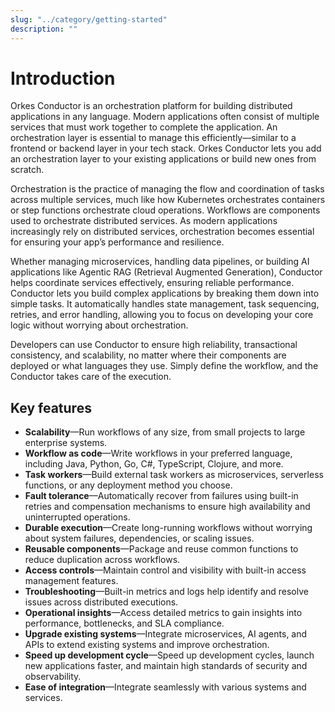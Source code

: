 ```yaml
---
slug: "../category/getting-started"
description: ""
---
```


# Introduction

Orkes Conductor is an orchestration platform for building distributed applications in any language. Modern applications often consist of multiple services that must work together to complete the application. An orchestration layer is essential to manage this efficiently—similar to a frontend or backend layer in your tech stack. Orkes Conductor lets you add an orchestration layer to your existing applications or build new ones from scratch. 

Orchestration is the practice of managing the flow and coordination of tasks across multiple services, much like how Kubernetes orchestrates containers or step functions orchestrate cloud operations. Workflows are components used to orchestrate distributed services. As modern applications increasingly rely on distributed services, orchestration becomes essential for ensuring your app’s performance and resilience.

Whether managing microservices, handling data pipelines, or building AI applications like Agentic RAG (Retrieval Augmented Generation), Conductor helps coordinate services effectively, ensuring reliable performance.
Conductor lets you build complex applications by breaking them down into simple tasks. It automatically handles state management, task sequencing, retries, and error handling, allowing you to focus on developing your core logic without worrying about orchestration.

Developers can use Conductor to ensure high reliability, transactional consistency, and scalability, no matter where their components are deployed or what languages they use. Simply define the workflow, and the Conductor takes care of the execution.

## Key features 

* **Scalability**—Run workflows of any size, from small projects to large enterprise systems.
* **Workflow as code**—Write workflows in your preferred language, including Java, Python, Go, C#, TypeScript, Clojure, and more.
* **Task workers**—Build external task workers as microservices, serverless functions, or any deployment method you choose.
* **Fault tolerance**—Automatically recover from failures using built-in retries and compensation mechanisms to ensure high availability and uninterrupted operations.
* **Durable execution**—Create long-running workflows without worrying about system failures, dependencies, or scaling issues.
* **Reusable components**—Package and reuse common functions to reduce duplication across workflows.
* **Access controls**—Maintain control and visibility with built-in access management features.
* **Troubleshooting**—Built-in metrics and logs help identify and resolve issues across distributed executions.
* **Operational insights**—Access detailed metrics to gain insights into performance, bottlenecks, and SLA compliance.
* **Upgrade existing systems**—Integrate microservices, AI agents, and APIs to extend existing systems and improve orchestration.
* **Speed up development cycle**—Speed up development cycles, launch new applications faster, and maintain high standards of security and observability.
* **Ease of integration**—Integrate seamlessly with various systems and services.